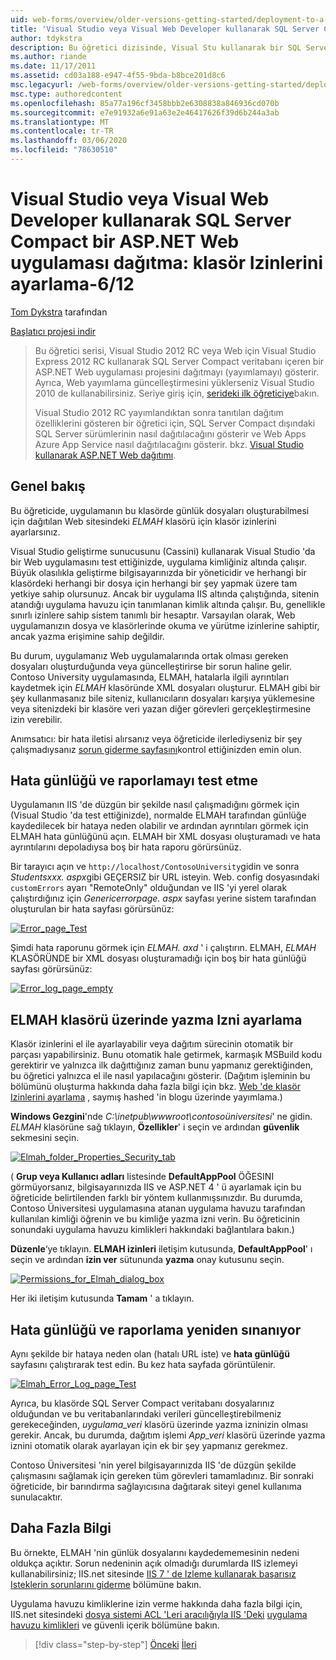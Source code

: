 ```yaml
---
uid: web-forms/overview/older-versions-getting-started/deployment-to-a-hosting-provider/deployment-to-a-hosting-provider-setting-folder-permissions-6-of-12
title: 'Visual Studio veya Visual Web Developer kullanarak SQL Server Compact bir ASP.NET Web uygulaması dağıtma: klasör Izinlerini ayarlama-6/12 | Microsoft Docs'
author: tdykstra
description: Bu öğretici dizisinde, Visual Stu kullanarak bir SQL Server Compact veritabanı içeren bir ASP.NET Web uygulaması projesinin nasıl dağıtılacağı (yayımlanacağı) gösterilmektedir.
ms.author: riande
ms.date: 11/17/2011
ms.assetid: cd03a188-e947-4f55-9bda-b8bce201d8c6
msc.legacyurl: /web-forms/overview/older-versions-getting-started/deployment-to-a-hosting-provider/deployment-to-a-hosting-provider-setting-folder-permissions-6-of-12
msc.type: authoredcontent
ms.openlocfilehash: 85a77a196cf3458bbb2e6308838a846936cd070b
ms.sourcegitcommit: e7e91932a6e91a63e2e46417626f39d6b244a3ab
ms.translationtype: MT
ms.contentlocale: tr-TR
ms.lasthandoff: 03/06/2020
ms.locfileid: "78630510"
---
```

# <a name="deploying-an-aspnet-web-application-with-sql-server-compact-using-visual-studio-or-visual-web-developer-setting-folder-permissions---6-of-12"></a>Visual Studio veya Visual Web Developer kullanarak SQL Server Compact bir ASP.NET Web uygulaması dağıtma: klasör Izinlerini ayarlama-6/12

[Tom Dykstra](https://github.com/tdykstra) tarafından

[Başlatıcı projesi indir](https://code.msdn.microsoft.com/Deploying-an-ASPNET-Web-4e31366b)

> Bu öğretici serisi, Visual Studio 2012 RC veya Web için Visual Studio Express 2012 RC kullanarak SQL Server Compact veritabanı içeren bir ASP.NET Web uygulaması projesini dağıtmayı (yayımlamayı) gösterir. Ayrıca, Web yayımlama güncelleştirmesini yüklerseniz Visual Studio 2010 de kullanabilirsiniz. Seriye giriş için, [serideki ilk öğreticiye](deployment-to-a-hosting-provider-introduction-1-of-12.md)bakın.
> 
> Visual Studio 2012 RC yayımlandıktan sonra tanıtılan dağıtım özelliklerini gösteren bir öğretici için, SQL Server Compact dışındaki SQL Server sürümlerinin nasıl dağıtılacağını gösterir ve Web Apps Azure App Service nasıl dağıtılacağını gösterir. bkz. [Visual Studio kullanarak ASP.NET Web dağıtımı](../../deployment/visual-studio-web-deployment/introduction.md).

## <a name="overview"></a>Genel bakış

Bu öğreticide, uygulamanın bu klasörde günlük dosyaları oluşturabilmesi için dağıtılan Web sitesindeki *ELMAH* klasörü için klasör izinlerini ayarlarsınız.

Visual Studio geliştirme sunucusunu (Cassini) kullanarak Visual Studio 'da bir Web uygulamasını test ettiğinizde, uygulama kimliğiniz altında çalışır. Büyük olasılıkla geliştirme bilgisayarınızda bir yöneticidir ve herhangi bir klasördeki herhangi bir dosya için herhangi bir şey yapmak üzere tam yetkiye sahip olursunuz. Ancak bir uygulama IIS altında çalıştığında, sitenin atandığı uygulama havuzu için tanımlanan kimlik altında çalışır. Bu, genellikle sınırlı izinlere sahip sistem tanımlı bir hesaptır. Varsayılan olarak, Web uygulamanızın dosya ve klasörlerinde okuma ve yürütme izinlerine sahiptir, ancak yazma erişimine sahip değildir.

Bu durum, uygulamanız Web uygulamalarında ortak olması gereken dosyaları oluşturduğunda veya güncelleştirirse bir sorun haline gelir. Contoso University uygulamasında, ELMAH, hatalarla ilgili ayrıntıları kaydetmek için *ELMAH* klasöründe XML dosyaları oluşturur. ELMAH gibi bir şey kullanmasanız bile siteniz, kullanıcıların dosyaları karşıya yüklemesine veya sitenizdeki bir klasöre veri yazan diğer görevleri gerçekleştirmesine izin verebilir.

Anımsatıcı: bir hata iletisi alırsanız veya öğreticide ilerlediyseniz bir şey çalışmadıysanız [sorun giderme sayfasını](deployment-to-a-hosting-provider-creating-and-installing-deployment-packages-12-of-12.md)kontrol ettiğinizden emin olun.

## <a name="testing-error-logging-and-reporting"></a>Hata günlüğü ve raporlamayı test etme

Uygulamanın IIS 'de düzgün bir şekilde nasıl çalışmadığını görmek için (Visual Studio 'da test ettiğinizde), normalde ELMAH tarafından günlüğe kaydedilecek bir hataya neden olabilir ve ardından ayrıntıları görmek için ELMAH hata günlüğünü açın. ELMAH bir XML dosyası oluşturamadı ve hata ayrıntılarını depoladıysa boş bir hata raporu görürsünüz.

Bir tarayıcı açın ve `http://localhost/ContosoUniversity`gidin ve sonra *Studentsxxx. aspx*gibi GEÇERSIZ bir URL isteyin. Web. config dosyasındaki `customErrors` ayarı "RemoteOnly" olduğundan ve IIS 'yi yerel olarak çalıştırdığınız için *Genericerrorpage. aspx* sayfası yerine sistem tarafından oluşturulan bir hata sayfası görürsünüz:

[![Error_page_Test](deployment-to-a-hosting-provider-setting-folder-permissions-6-of-12/_static/image2.png)](deployment-to-a-hosting-provider-setting-folder-permissions-6-of-12/_static/image1.png)

Şimdi hata raporunu görmek için *ELMAH. axd* ' i çalıştırın. ELMAH, *ELMAH* KLASÖRÜNDE bir XML dosyası oluşturamadığı için boş bir hata günlüğü sayfası görürsünüz:

[![Error_log_page_empty](deployment-to-a-hosting-provider-setting-folder-permissions-6-of-12/_static/image4.png)](deployment-to-a-hosting-provider-setting-folder-permissions-6-of-12/_static/image3.png)

## <a name="setting-write-permission-on-the-elmah-folder"></a>ELMAH klasörü üzerinde yazma Izni ayarlama

Klasör izinlerini el ile ayarlayabilir veya dağıtım sürecinin otomatik bir parçası yapabilirsiniz. Bunu otomatik hale getirmek, karmaşık MSBuild kodu gerektirir ve yalnızca ilk dağıttığınız zaman bunu yapmanız gerektiğinden, bu öğretici yalnızca el ile nasıl yapılacağını gösterir. (Dağıtım işleminin bu bölümünü oluşturma hakkında daha fazla bilgi için bkz. [Web 'de klasör Izinlerini ayarlama](http://sedodream.com/2011/11/08/SettingFolderPermissionsOnWebPublish.aspx) , saymış hashed 'in blogu üzerinde yayımlama.)

**Windows Gezgini**'nde *C:\inetpub\wwwroot\contosoüniversitesi*' ne gidin. *ELMAH* klasörüne sağ tıklayın, **Özellikler**' i seçin ve ardından **güvenlik** sekmesini seçin.

[![Elmah_folder_Properties_Security_tab](deployment-to-a-hosting-provider-setting-folder-permissions-6-of-12/_static/image6.png)](deployment-to-a-hosting-provider-setting-folder-permissions-6-of-12/_static/image5.png)

( **Grup veya Kullanıcı adları** listesinde **DefaultAppPool** ÖĞESINI görmüyorsanız, bilgisayarınızda IIS ve ASP.NET 4 ' ü ayarlamak için bu öğreticide belirtilenden farklı bir yöntem kullanmışsınızdır. Bu durumda, Contoso Üniversitesi uygulamasına atanan uygulama havuzu tarafından kullanılan kimliği öğrenin ve bu kimliğe yazma izni verin. Bu öğreticinin sonundaki uygulama havuzu kimlikleri hakkındaki bağlantılara bakın.)

**Düzenle**‘ye tıklayın. **ELMAH izinleri** iletişim kutusunda, **DefaultAppPool**' ı seçin ve ardından **izin ver** sütununda **yazma** onay kutusunu seçin.

[![Permissions_for_Elmah_dialog_box](deployment-to-a-hosting-provider-setting-folder-permissions-6-of-12/_static/image8.png)](deployment-to-a-hosting-provider-setting-folder-permissions-6-of-12/_static/image7.png)

Her iki iletişim kutusunda **Tamam** ' a tıklayın.

## <a name="retesting-error-logging-and-reporting"></a>Hata günlüğü ve raporlama yeniden sınanıyor

Aynı şekilde bir hataya neden olan (hatalı URL iste) ve **hata günlüğü** sayfasını çalıştırarak test edin. Bu kez hata sayfada görüntülenir.

[![Elmah_Error_Log_page_Test](deployment-to-a-hosting-provider-setting-folder-permissions-6-of-12/_static/image10.png)](deployment-to-a-hosting-provider-setting-folder-permissions-6-of-12/_static/image9.png)

Ayrıca, bu klasörde SQL Server Compact veritabanı dosyalarınız olduğundan ve bu veritabanlarındaki verileri güncelleştirebilmeniz gerekeceğinden, *uygulama\_veri* klasörü üzerinde yazma izninizin olması gerekir. Ancak, bu durumda, dağıtım işlemi *App\_veri* klasörü üzerinde yazma iznini otomatik olarak ayarlayan için ek bir şey yapmanız gerekmez.

Contoso Üniversitesi 'nin yerel bilgisayarınızda IIS 'de düzgün şekilde çalışmasını sağlamak için gereken tüm görevleri tamamladınız. Bir sonraki öğreticide, bir barındırma sağlayıcısına dağıtarak siteyi genel kullanıma sunulacaktır.

## <a name="more-information"></a>Daha Fazla Bilgi

Bu örnekte, ELMAH 'nin günlük dosyalarını kaydedememesinin nedeni oldukça açıktır. Sorun nedeninin açık olmadığı durumlarda IIS izlemeyi kullanabilirsiniz; IIS.net sitesinde [IIS 7 ' de Izleme kullanarak başarısız Isteklerin sorunlarını giderme](https://www.iis.net/learn/troubleshoot/using-failed-request-tracing/troubleshooting-failed-requests-using-tracing-in-iis) bölümüne bakın.

Uygulama havuzu kimliklerine izin verme hakkında daha fazla bilgi için, IIS.net sitesindeki [dosya sistemi ACL 'Leri aracılığıyla IIS 'Deki](https://www.iis.net/learn/get-started/planning-for-security/secure-content-in-iis-through-file-system-acls) [uygulama havuzu kimlikleri](https://www.iis.net/learn/manage/configuring-security/application-pool-identities) ve güvenli içerik bölümüne bakın.

> [!div class="step-by-step"]
> [Önceki](deployment-to-a-hosting-provider-deploying-to-iis-as-a-test-environment-5-of-12.md)
> [İleri](deployment-to-a-hosting-provider-deploying-to-the-production-environment-7-of-12.md)
